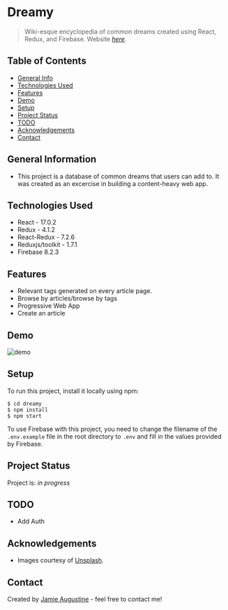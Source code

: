 # Dreamy

> Wiki-esque encyclopedia of common dreams created using React, Redux, and Firebase.
> Website [_here_](https://sleepy-haibt-d254a5.netlify.app/).

## Table of Contents

- [General Info](#general-information)
- [Technologies Used](#technologies-used)
- [Features](#features)
- [Demo](#demo)
- [Setup](#setup)
- [Project Status](#project-status)
- [TODO](#todo)
- [Acknowledgements](#acknowledgements)
- [Contact](#contact)

## General Information

- This project is a database of common dreams that users can add to. It was created as an excercise in building a content-heavy web app.

## Technologies Used

- React - 17.0.2
- Redux - 4.1.2
- React-Redux - 7.2.6
- Reduxjs/toolkit - 1.7.1
- Firebase 8.2.3

## Features

- Relevant tags generated on every article page.
- Browse by articles/browse by tags
- Progressive Web App
- Create an article

## Demo

![demo](https://firebasestorage.googleapis.com/v0/b/dreamy-d3553.appspot.com/o/dreamyScreen.gif?alt=media&token=173d2dbd-5537-40e6-9053-22b61818598b)

## Setup

To run this project, install it locally using npm:

```
$ cd dreamy
$ npm install
$ npm start
```

To use Firebase with this project, you need to change the filename of the ```.env.example``` file in the root directory to ```.env``` and fill in the values provided by Firebase.

## Project Status

Project is: _in progress_

## TODO

- Add Auth

## Acknowledgements

- Images courtesy of [Unsplash](https://www.unsplash.com).

## Contact

Created by [Jamie Augustine](https://cranky-wilson-97c459.netlify.app/) - feel free to contact me!
